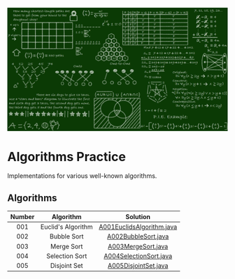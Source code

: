 ![Alt text](algorithm.png)

# Algorithms Practice

Implementations for various well-known algorithms.

## Algorithms

| Number |     Algorithm      |                            Solution                             |
|:------:|:------------------:|:---------------------------------------------------------------:|
|  001   | Euclid's Algorithm | [A001EuclidsAlgorithm.java](src/algo/A001EuclidsAlgorithm.java) |
|  002   |    Bubble Sort     |       [A002BubbleSort.java](src/algo/A002BubbleSort.java)       |
|  003   |     Merge Sort     |        [A003MergeSort.java](src/algo/A003MergeSort.java)        |
|  004   |   Selection Sort   |    [A004SelectionSort.java](src/algo/A004SelectionSort.java)    |
|  005   |    Disjoint Set    |      [A005DisjointSet.java](src/algo/A005DisjointSet.java)      |
